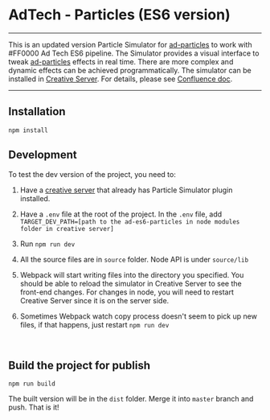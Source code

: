 # AdTech - Particles (ES6 version)
----------------------------------------------------------------

This is an updated version Particle Simulator for [ad-particles](https://stash.ff0000.com/projects/AT/repos/ad-particles/browse) to work with #FF0000 Ad Tech ES6 pipeline. The Simulator provides a visual interface to tweak [ad-particles](https://github.com/ff0000-ad-tech/ad-particles) effects in real time. There are more complex and dynamic effects can be achieved programmatically. The simulator can be installed in [Creative Server](https://github.com/ff0000-ad-tech/wp-creative-server). For details, please see [Confluence doc](hhttps://confluence.ff0000.com/display/AT/1.+Simulator+with+Creative+Server).



----
## Installation
`npm install`
<br>
## Development
To test the dev version of the project, you need to: 

1. Have a [creative server](https://github.com/ff0000-ad-tech/wp-creative-server) that already has Particle Simulator plugin installed. 

2. Have a `.env` file at the root of the project. In the `.env` file, add `TARGET_DEV_PATH=[path to the ad-es6-particles in node modules folder in creative server]`

3. Run `npm run dev`

4. All the source files are in `source` folder. Node API is under `source/lib`

5. Webpack will start writing files into the directory you specified. You should be able to reload the simulator in Creative Server to see the front-end changes. For changes in node, you will need to restart Creative Server since it is on the server side.

6. Sometimes Webpack watch copy process doesn't seem to pick up new files, if that happens, just restart `npm run dev`
<br>

## Build the project for publish
`npm run build`

The built version will be in the `dist` folder. Merge it into `master` branch and push. That is it!
